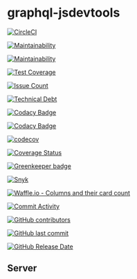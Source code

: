 # graphql-jsdevtools

[![CircleCI](https://circleci.com/gh/jsdevtools/graphql-jsdevtools.svg?style=svg)](https://circleci.com/gh/jsdevtools/graphql-jsdevtools)

[![Maintainability](https://api.codeclimate.com/v1/badges/88df7784430a2cb10832/maintainability)](https://codeclimate.com/github/jsdevtools/graphql-jsdevtools/maintainability)

[![Maintainability](https://api.codeclimate.com/v1/badges/88df7784430a2cb10832/maintainability)](https://img.shields.io/codeclimate/maintainability-percentage/jsdevtools/graphql-jsdevtools.svg)

[![Test Coverage](https://api.codeclimate.com/v1/badges/88df7784430a2cb10832/test_coverage)](https://codeclimate.com/github/jsdevtools/graphql-jsdevtools/test_coverage)

[![Issue Count](https://img.shields.io/codeclimate/issues/jsdevtools/graphql-jsdevtools.svg)](https://codeclimate.com/github/jsdevtools/graphql-jsdevtools/issues)

[![Technical Debt](https://img.shields.io/codeclimate/tech-debt/jsdevtools/graphql-jsdevtools.svg)](https://codeclimate.com/github/jsdevtools/graphql-jsdevtools)

[![Codacy Badge](https://api.codacy.com/project/badge/Grade/bb9c8cac7be049fcb3c6eb1307921d35)](https://www.codacy.com/app/jsdevtools/graphql-jsdevtools?utm_source=github.com&amp;utm_medium=referral&amp;utm_content=jsdevtools/graphql-jsdevtools&amp;utm_campaign=Badge_Grade)

[![Codacy Badge](https://api.codacy.com/project/badge/Coverage/bb9c8cac7be049fcb3c6eb1307921d35)](https://www.codacy.com/app/jsdevtools/graphql-jsdevtools?utm_source=github.com&utm_medium=referral&utm_content=jsdevtools/graphql-jsdevtools&utm_campaign=Badge_Coverage)

[![codecov](https://codecov.io/gh/jsdevtools/graphql-jsdevtools/branch/develop/graph/badge.svg)](https://codecov.io/gh/jsdevtools/graphql-jsdevtools)

[![Coverage Status](https://coveralls.io/repos/github/jsdevtools/graphql-jsdevtools/badge.svg)](https://coveralls.io/github/jsdevtools/graphql-jsdevtools)

[![Greenkeeper badge](https://badges.greenkeeper.io/jsdevtools/graphql-jsdevtools.svg)](https://greenkeeper.io/)

[![Snyk](https://img.shields.io/snyk/vulnerabilities/github/jsdevtools/graphql-jsdevtools.svg)](https://app.snyk.io/org/jsdevtools/)

[![Waffle.io - Columns and their card count](https://badge.waffle.io/jsdevtools/graphql-jsdevtools.svg?columns=all)](https://waffle.io/jsdevtools/graphql-jsdevtools)

[![Commit Activity](https://img.shields.io/github/commit-activity/m/jsdevtools/graphql-jsdevtools.svg)](https://www.github.com/jsdevtools/graphql-jsdevtools)

[![GitHub contributors](https://img.shields.io/github/contributors/jsdevtools/graphql-jsdevtools.svg)](https://www.github.com/jsdevtools/graphql-jsdevtools)

[![GitHub last commit](https://img.shields.io/github/last-commit/jsdevtools/graphql-jsdevtools.svg)](https://www.github.com/jsdevtools/graphql-jsdevtools)

[![GitHub Release Date](https://img.shields.io/github/release-date/jsdevtools/graphql-jsdevtools.svg)](https://www.github.com/jsdevtools/graphql-jsdevtools)

## Server
